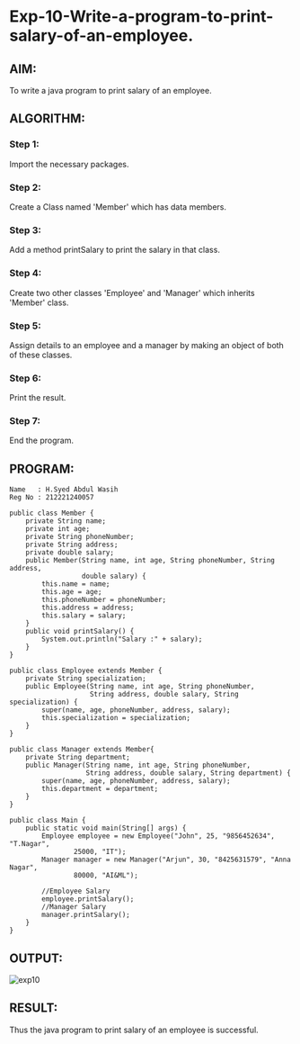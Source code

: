 # Exp-10-Write-a-program-to-print-salary-of-an-employee.

## AIM:
To write a java program to print salary of an employee.

## ALGORITHM: 
### Step 1:
Import the necessary packages.
### Step 2: 
Create a Class named 'Member' which has data members.
### Step 3: 
Add a method printSalary to print the salary in that class.
### Step 4: 
Create two other classes 'Employee' and 'Manager' which inherits 'Member' class.
### Step 5:  
Assign details to an employee and a manager by making an object of both of these classes.
### Step 6:  
Print the result.
### Step 7: 
End the program.
## PROGRAM:
~~~
Name   : H.Syed Abdul Wasih
Reg No : 212221240057
~~~
~~~
public class Member {
    private String name;
    private int age;
    private String phoneNumber;
    private String address;
    private double salary;
    public Member(String name, int age, String phoneNumber, String address,
                  double salary) {
        this.name = name;
        this.age = age;
        this.phoneNumber = phoneNumber;
        this.address = address;
        this.salary = salary;
    }
    public void printSalary() {
        System.out.println("Salary :" + salary);
    }
}

public class Employee extends Member {
    private String specialization;
    public Employee(String name, int age, String phoneNumber,
                    String address, double salary, String specialization) {
        super(name, age, phoneNumber, address, salary);
        this.specialization = specialization;
    }
}

public class Manager extends Member{
    private String department;
    public Manager(String name, int age, String phoneNumber,
                   String address, double salary, String department) {
        super(name, age, phoneNumber, address, salary);
        this.department = department;
    }
}

public class Main {
    public static void main(String[] args) {
        Employee employee = new Employee("John", 25, "9856452634", "T.Nagar",
                25000, "IT");
        Manager manager = new Manager("Arjun", 30, "8425631579", "Anna Nagar",
                80000, "AI&ML");

        //Employee Salary
        employee.printSalary();
        //Manager Salary
        manager.printSalary();
    }
}
~~~

## OUTPUT:
![exp10](https://github.com/abdulwasih2003/Exp-10-Write-a-program-to-print-details-of-an-employee/assets/91781810/9d0fb2f5-1756-47bc-9a7e-9f408976ae36)

## RESULT:
Thus the java program to print salary of an employee is successful.

